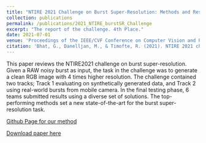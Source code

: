 ```yaml
---
title: "NTIRE 2021 Challenge on Burst Super-Resolution: Methods and Results"
collection: publications
permalink: /publications/2021_NTIRE_burstSR_Challenge
excerpt: "The report of the challenge. 4th Place." 
date: 2021-07-01
venue: 'Proceedings of the IEEE/CVF Conference on Computer Vision and Pattern Recognition. 2021'
citation: 'Bhat, G., Danelljan, M., & Timofte, R. (2021). NTIRE 2021 challenge on burst super-resolution: Methods and results. In Proceedings of the IEEE/CVF Conference on Computer Vision and Pattern Recognition (pp. 613-626).'
---
```

This paper reviews the NTIRE2021 challenge on burst
super-resolution. Given a RAW noisy burst as input, the
task in the challenge was to generate a clean RGB image
with 4 times higher resolution. The challenge contained two
tracks; Track 1 evaluating on synthetically generated data,
and Track 2 using real-world bursts from mobile camera.
In the final testing phase, 6 teams submitted results using a
diverse set of solutions. The top-performing methods set a
new state-of-the-art for the burst super-resolution task.

[Github Page for our method](https://github.com/meaten/RBPN_NTIRE2021/tree/submit)

[Download paper here](https://openaccess.thecvf.com/content/CVPR2021W/NTIRE/html/Bhat_NTIRE_2021_Challenge_on_Burst_Super-Resolution_Methods_and_Results_CVPRW_2021_paper.html)
